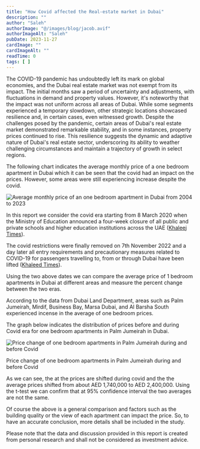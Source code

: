 ```yaml
---
title: "How Covid affected the Real-estate market in Dubai"
description: ""
author: "Saleh"
authorImage: "@/images/blog/jacob.avif"
authorImageAlt: "Saleh"
pubDate: 2023-11-27
cardImage: ""
cardImageAlt: ""
readTime: 0
tags: [ ]
---
```


The COVID-19 pandemic has undoubtedly left its mark on global economies, and the Dubai real estate market was not exempt from its impact. The initial months saw a period of uncertainty and adjustments, with fluctuations in demand and property values. However, it's noteworthy that the impact was not uniform across all areas of Dubai. While some segments experienced a temporary slowdown, other strategic locations showcased resilience and, in certain cases, even witnessed growth. Despite the challenges posed by the pandemic, certain areas of Dubai's real estate market demonstrated remarkable stability, and in some instances, property prices continued to rise. This resilience suggests the dynamic and adaptive nature of Dubai's real estate sector, underscoring its ability to weather challenging circumstances and maintain a trajectory of growth in select regions.

The following chart indicates the average monthly price of a one bedroom apartment in Dubai which it can be seen that the covid had an impact on the prices. However, some areas were still experiencing increase despite the covid.

![Average monthly price of an one bedroom apartment in Dubai from 2004 to 2023](https://img1.wsimg.com/isteam/ip/c49a412a-7d5c-4c86-b371-17b58bdd84ac/ave%20dubai%201%20bedroom%20all%20time.jpg/:/cr=t:0%25,l:0%25,w:100%25,h:100%25/rs=w:1280 "Average monthly price of an one bedroom apartment in Dubai from 2004 to 2023")

In this report we consider the covid era starting from 8 March 2020 when the Ministry of Education announced a four-week closure of all public and private schools and higher education institutions across the UAE ([Khaleej Times](https://www.khaleejtimes.com/coronavirus/100-days-of-covid-19-the-proactive-steps-uae-has-taken-so-far)).

The covid restrictions were finally removed on 7th November 2022 and a day later all entry requirements and precautionary measures related to COVID-19 for passengers travelling to, from or through Dubai have been lifted ([Khaleed Times](https://www.khaleejtimes.com/coronavirus/covid-19-uae-announces-cancellation-of-all-restrictions-and-precautionary-measures)).

Using the two above dates we can compare the average price of 1 bedroom apartments in Dubai at different areas and measure the percent change between the two eras.

According to the data from Dubai Land Department, areas such as Palm Jumeirah, Mirdif, Business Bay, Marsa Dubai, and Al Barsha South experienced incense in the average of one bedroom prices.

The graph below indicates the distribution of prices before and during Covid era for one bedroom apartments in Palm Jumeirah in Dubai.

![Price change of one bedroom apartments in Palm Jumeirah during and before Covid](https://img1.wsimg.com/isteam/ip/c49a412a-7d5c-4c86-b371-17b58bdd84ac/Palm%20Juemraih%20one%20bedroom.jpg/:/cr=t:0%25,l:0%25,w:100%25,h:100%25/rs=w:1280 "Price change of one bedroom apartments in Palm Jumeirah during and before Covid")

Price change of one bedroom apartments in Palm Jumeirah during and before Covid

As we can see, the at the prices are shifted during covid and the the average prices shifted from about AED 1,740,000 to AED 2,400,000. Using the t-test we can confirm that at 95% confidence interval the two averages are not the same.

Of course the above is a general comparison and factors such as the building quality or the view of each apartment can impact the price. So, to have an accurate conclusion, more details shall be included in the study.

Please note that the data and discussion provided in this report is created from personal research and shall not be considered as investment advice.